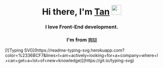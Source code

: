 <h1 align="center">Hi there, I'm <a href="https://t.me/shark_69kg" target="_blank">Tan</a> 
<img src="https://github.com/blackcater/blackcater/raw/main/images/Hi.gif" height="32"/></h1>
<h3 align="center"> I love Front-End development. </h3>
<h3 align="center">I'm from 🇷🇺</h3>
[![Typing SVG](https://readme-typing-svg.herokuapp.com?color=%2336BCF7&lines=I+am+actively+looking+for+a+company+where+I+can+get+a+lot+of+new+knowledge)](https://git.io/typing-svg)
